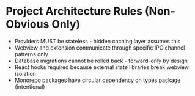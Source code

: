 # Project Architecture Rules (Non-Obvious Only)

- Providers MUST be stateless - hidden caching layer assumes this
- Webview and extension communicate through specific IPC channel patterns only
- Database migrations cannot be rolled back - forward-only by design
- React hooks required because external state libraries break webview isolation
- Monorepo packages have circular dependency on types package (intentional)
